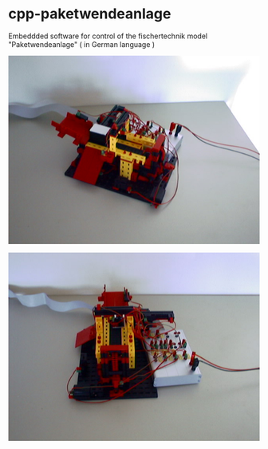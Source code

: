 cpp-paketwendeanlage
====================

Embeddded software for control of the fischertechnik model "Paketwendeanlage" ( in German language )

![Paketwendeanlage 1/4](/doc/images/paketwender01.jpg?raw=true "Paketwendeanlage 1/4")

![Paketwendeanlage 2/4](/doc/images/paketwender02.jpg? "Paketwendeanlage 2/4")

